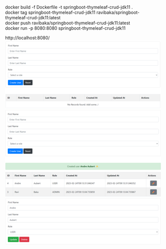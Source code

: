 docker build -f Dockerfile -t springboot-thymeleaf-crud-jdk11 . \
docker tag springboot-thymeleaf-crud-jdk11 ravibaka/springboot-thymeleaf-crud-jdk11:latest \
docker push ravibaka/springboot-thymeleaf-crud-jdk11:latest \
docker run -p 8080:8080 springboot-thymeleaf-crud-jdk11 

http://localhost:8080/
![img.png](img.png)
![img_1.png](img_1.png)
![img_2.png](img_2.png)
